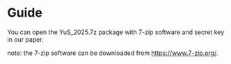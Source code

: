# Guide
 You can open the YuS_2025.7z package with 7-zip software and secret key in our paper.
 
 note: the 7-zip software can be downloaded from https://www.7-zip.org/.
